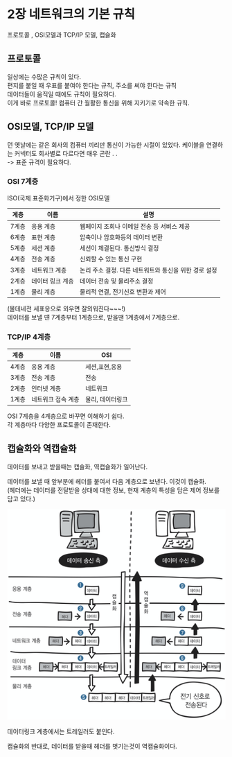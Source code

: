 # 2장 네트워크의 기본 규칙

프로토콜 , OSI모델과 TCP/IP 모델, 캡슐화

## 프로토콜

일상에는 수많은 규칙이 있다.  
편지를 붙일 때 우표를 붙여야 한다는 규칙, 주소를 써야 한다는 규칙  
데이터들이 움직일 때에도 규칙이 필요하다.  
이게 바로 프로토콜!
컴퓨터 간 월활한 통신을 위해 지키기로 약속한 규칙.

## OSI모델, TCP/IP 모델

먼 옛날에는 같은 회사의 컴퓨터 끼리만 통신이 가능한 시절이 있었다.
케이블을 연결하는 커넥터도 회사별로 다르다면 매우 곤란 . .  
-> 표준 규격이 필요하다.

### OSI 7계층

ISO(국제 표준화기구)에서 정한 OSI모델

| 계층  | 이름             | 설명                                                  |
| ----- | ---------------- | ----------------------------------------------------- |
| 7계층 | 응용 계층        | 웹페이지 조회나 이메일 전송 등 서비스 제공            |
| 6계층 | 표현 계층        | 압축이나 암호화등의 데이터 변환                       |
| 5계층 | 세션 계층        | 세션이 체결된다. 통신방식 결정                        |
| 4계층 | 전송 계층        | 신뢰할 수 있는 통신 구현                              |
| 3계층 | 네트워크 계층    | 논리 주소 결정. 다른 네트워트와 통신을 위한 경로 설정 |
| 2계층 | 데이터 링크 계층 | 데이터 전송 및 물리주소 결정                          |
| 1계층 | 물리 계층        | 물리적 연결, 전기신호 변환과 제어                     |

(물데네전 세표응으로 외우면 잘외워진다~~~!)  
데이터를 보낼 떈 7계층부터 1계층으로, 받을땐 1계층에서 7계층으로.

### TCP/IP 4계층

| 계층  | 이름               | OSI              |
| ----- | ------------------ | ---------------- |
| 4계층 | 응용 계층          | 세션,표현,응용   |
| 3계층 | 전송 계층          | 전송             |
| 2계층 | 인터넷 계층        | 네트워크         |
| 1계층 | 네트워크 접속 계층 | 물리, 데이터링크 |

OSI 7계층을 4계층으로 바꾸면 이해하기 쉽다.  
각 계층마다 다양한 프로토콜이 존재한다.

## 캡슐화와 역캡슐화

데이터를 보내고 받을때는 캡슐화, 역캡슐화가 일어난다.

데이터를 보낼 때 앞부분에 헤더를 붙여서 다음 계층으로 보낸다. 이것이 캡슐화.  
(헤더에는 데이터를 전달받을 상대에 대한 정보, 현재 계층의 특성을 담은 제어 정보를 담고 있다.)

![enc](./encapsulate.png)

데이터링크 계층에서는 트레일러도 붙인다.

캡슐화의 반대로, 데이터를 받을때 헤더를 벗기는것이 역캡슐화이다.
